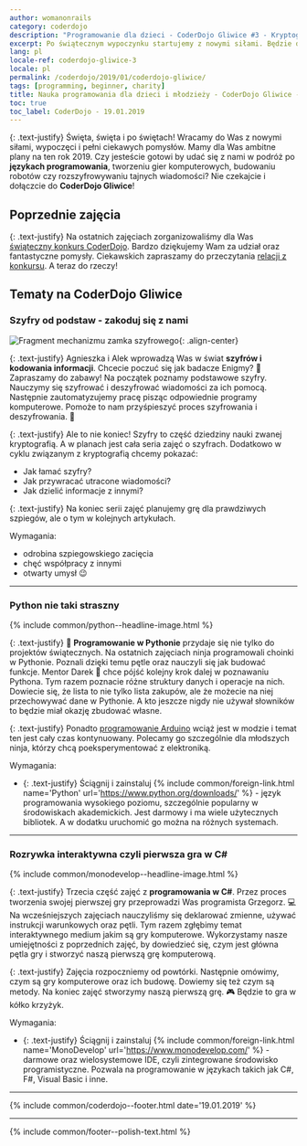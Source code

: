 ```yaml
---
author: womanonrails
category: coderdojo
description: "Programowanie dla dzieci - CoderDojo Gliwice #3 - Kryptografia oraz nauka programowania w Pythonie oraz w C#"
excerpt: Po świątecznym wypoczynku startujemy z nowymi siłami. Będzie dużo zabawy. Zapoznajcie się z tematami zajęć.
lang: pl
locale-ref: coderdojo-gliwice-3
locale: pl
permalink: /coderdojo/2019/01/coderdojo-gliwice/
tags: [programming, beginner, charity]
title: Nauka programowania dla dzieci i młodzieży - CoderDojo Gliwice - 2019-01
toc: true
toc_label: CoderDojo - 19.01.2019
---
```


{: .text-justify}
Święta, święta i po świętach!
Wracamy do Was z nowymi siłami, wypoczęci i pełni ciekawych pomysłów.
Mamy dla Was ambitne plany na ten rok 2019.
Czy jesteście gotowi by udać się z nami w podróż po **językach programowania**, tworzeniu gier komputerowych, budowaniu robotów czy rozszyfrowywaniu tajnych wiadomości?
Nie czekajcie i dołączcie do **CoderDojo Gliwice**!

## Poprzednie zajęcia

{: .text-justify}
Na ostatnich zajęciach zorganizowaliśmy dla Was [świąteczny konkurs CoderDojo]({{site.url}}/coderdojo/2018/12/coderdojo-gliwice/#konkurs).
Bardzo dziękujemy Wam za udział oraz fantastyczne pomysły.
Ciekawskich zapraszamy do przeczytania [relacji z konkursu]({{site.url}}/coderdojo/2018/12/coderdojo-gliwice-konkurs/).
A teraz do rzeczy!

## Tematy na CoderDojo Gliwice

### Szyfry od podstaw - zakoduj się z nami

![Fragment mechanizmu zamka szyfrowego]({{site.url}}/assets/articles/2019-01-11/code.jpg){: .align-center}

{: .text-justify}
Agnieszka i Alek wprowadzą Was w świat **szyfrów i kodowania informacji**.
Chcecie poczuć się jak badacze Enigmy?
🎰
Zapraszamy do zabawy!
Na początek poznamy podstawowe szyfry.
Nauczymy się szyfrować i deszyfrować wiadomości za ich pomocą.
Następnie zautomatyzujemy pracę pisząc odpowiednie programy komputerowe.
Pomoże to nam przyśpieszyć proces szyfrowania i deszyfrowania.
🔐

{: .text-justify}
Ale to nie koniec!
Szyfry to część dziedziny nauki zwanej kryptografią.
A w planach jest cała seria zajęć o szyfrach.
Dodatkowo w cyklu związanym z kryptografią chcemy pokazać:
- Jak łamać szyfry?
- Jak przywracać utracone wiadomości?
- Jak dzielić informacje z innymi?

{: .text-justify}
Na koniec serii zajęć planujemy grę dla prawdziwych szpiegów, ale o tym w kolejnych artykułach.

Wymagania:
+ odrobina szpiegowskiego zacięcia
+ chęć współpracy z innymi
+ otwarty umysł
  😉

----

### Python nie taki straszny

{% include common/python--headline-image.html %}

{: .text-justify}
🐍
**Programowanie w Pythonie** przydaje się nie tylko do projektów świątecznych.
Na ostatnich zajęciach ninja programowali choinki w Pythonie.
Poznali dzięki temu pętle oraz nauczyli się jak budować funkcje.
Mentor Darek
🧔
chce pójść kolejny krok dalej w poznawaniu Pythona.
Tym razem poznacie różne struktury danych i operacje na nich.
Dowiecie się, że lista to nie tylko lista zakupów, ale że możecie na niej przechowywać dane w Pythonie.
A kto jeszcze nigdy nie używał słowników to będzie miał okazję zbudować własne.

{: .text-justify}
Ponadto [programowanie Arduino]({{site.url}}/coderdojo/2018/11/coderdojo-gliwice/#programowanie-w-c-na-arduino) wciąż jest w modzie i temat ten jest cały czas kontynuowany.
Polecamy go szczególnie dla młodszych ninja, którzy chcą poeksperymentować z elektroniką.

Wymagania:
+ {: .text-justify} Ściągnij i zainstaluj {% include common/foreign-link.html name='Python' url='https://www.python.org/downloads/' %} - język programowania wysokiego poziomu, szczególnie popularny w środowiskach akademickich.
  Jest darmowy i ma wiele użytecznych bibliotek.
  A w dodatku uruchomić go można na różnych systemach.

----

### Rozrywka interaktywna czyli pierwsza gra w C#

{% include common/monodevelop--headline-image.html %}

{: .text-justify}
Trzecia część zajęć z **programowania w C#**.
Przez proces tworzenia swojej pierwszej gry przeprowadzi Was programista Grzegorz.
💻
Na wcześniejszych zajęciach nauczyliśmy się deklarować zmienne, używać instrukcji warunkowych oraz pętli.
Tym razem zgłębimy temat interaktywnego medium jakim są gry komputerowe.
Wykorzystamy nasze umiejętności z poprzednich zajęć, by dowiedzieć się, czym jest główna pętla gry i stworzyć naszą pierwszą grę komputerową.

{: .text-justify}
Zajęcia rozpoczniemy od powtórki.
Następnie omówimy, czym są gry komputerowe oraz ich budowę.
Dowiemy się też czym są metody.
Na koniec zajęć stworzymy naszą pierwszą grę.
🎮
Będzie to gra w kółko krzyżyk.

Wymagania:
+ {: .text-justify} Ściągnij i zainstaluj {% include common/foreign-link.html name='MonoDevelop' url='https://www.monodevelop.com/' %} - darmowe oraz wielosystemowe IDE, czyli zintegrowane środowisko programistyczne.
  Pozwala na programowanie w językach takich jak C#, F#, Visual Basic i inne.

----

{% include common/coderdojo--footer.html date='19.01.2019' %}

----
{% include common/footer--polish-text.html %}
